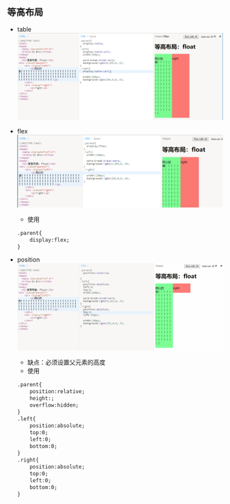 ## 等高布局

* table![](/assets/eq_height_table.png)

* flex![](/assets/eq_height_flex.png)

  * 使用

  ```
  .parent{
      display:flex;
  }
  ```

* position  
  ![](/assets/eq_height.gif)

  * 缺点：必须设置父元素的高度
  * 使用

  ```
  .parent{
      position:relative;
      height:;
      overflow:hidden;
  }
  .left{
      position:absolute;
      top:0;
      left:0;
      bottom:0;
  }
  .right{
      position:absolute;
      top:0;
      left:0;
      bottom:0;
  }
  ```



